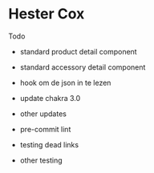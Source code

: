 # Hester Cox

Todo

- standard product detail component
- standard accessory detail component
- hook om de json in te lezen

- update chakra 3.0
- other updates
- pre-commit lint
- testing dead links
- other testing

